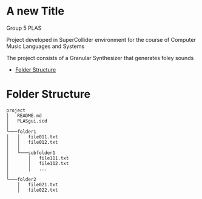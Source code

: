 # **A new Title**

Group 5 PLAS

Project developed in SuperCollider environment for the course of Computer Music Languages and Systems 

The project consists of a Granular Synthesizer that generates foley sounds

* [Folder Structure](#folder-structure)

# Folder Structure
```
project
│   README.md
│   PLASgui.scd    
│
└───folder1
│   │   file011.txt
│   │   file012.txt
│   │
│   └───subfolder1
│       │   file111.txt
│       │   file112.txt
│       │   ...
│   
└───folder2
    │   file021.txt
    │   file022.txt
```
